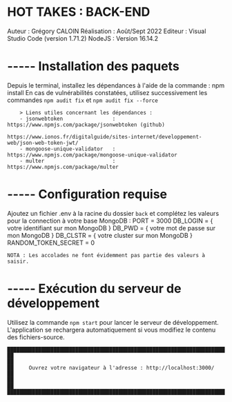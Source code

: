 # HOT TAKES : BACK-END
Auteur      : Grégory CALOIN
Réalisation : Août/Sept 2022
Editeur     : Visual Studio Code (version 1.71.2)
NodeJS      : Version 16.14.2


# ----- Installation des paquets
Depuis le terminal, installez les dépendances à l'aide de la commande : npm install
En cas de vulnérabilités constatées, utilisez successivement les commandes `npm audit fix` et `npm audit fix --force`

        > Liens utiles concernant les dépendances :
        - jsonwebtoken                :   https://www.npmjs.com/package/jsonwebtoken (github)
                                            https://www.ionos.fr/digitalguide/sites-internet/developpement-web/json-web-token-jwt/
        - mongoose-unique-validator   :   https://www.npmjs.com/package/mongoose-unique-validator
        - multer                      :   https://www.npmjs.com/package/multer


# ----- Configuration requise
Ajoutez un fichier .env à la racine du dossier `back` et complétez les valeurs pour la connection à votre base MongoDB :
    PORT = 3000
    DB_LOGIN = { votre identifiant sur mon MongoDB }
    DB_PWD = { votre mot de passe sur mon MongoDB }
    DB_CLSTR = { votre cluster sur mon MongoDB }
    RANDOM_TOKEN_SECRET = 0

    NOTA : Les accolades ne font évidemment pas partie des valeurs à saisir.


# ----- Exécution du serveur de développement
Utilisez la commande `npm start` pour lancer le serveur de développement. 
L'application se rechargera automatiquement si vous modifiez le contenu des fichiers-source.


    █████████████████████████████████████████████████████████████████████████████
    ██                                                                         ██
    ██     Ouvrez votre navigateur à l'adresse : http://localhost:3000/        ██
    ██                                                                         ██
    █████████████████████████████████████████████████████████████████████████████